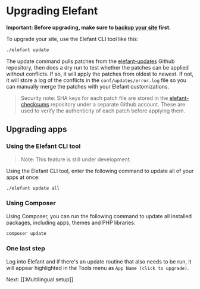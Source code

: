 # Upgrading Elefant

**Important: Before upgrading, make sure to [backup your site](/docs/2.0/administration/backing-up-your-site) first.**

To upgrade your site, use the Elefant CLI tool like this:

~~~bash
./elefant update
~~~

The update command pulls patches from the [elefant-updates](https://github.com/jbroadway/elefant-updates)
Github repository, then does a dry run to test whether the patches can be applied without
conflicts. If so, it will apply the patches from oldest to newest. If not, it will store
a log of the conflicts in the `conf/updates/error.log` file so you can manually merge
the patches with your Elefant customizations.

> Security note: SHA keys for each patch file are stored in the [elefant-checksums](https://github.com/elefantcms/checksums)
repository under a separate Github account. These are used to verify the authenticity
of each patch before applying them.

## Upgrading apps

### Using the Elefant CLI tool

> Note: This feature is still under development.

Using the Elefant CLI tool, enter the following command to update all of your apps at once:

~~~bash
./elefant update all
~~~

### Using Composer

Using Composer, you can run the following command to update all installed packages, including
apps, themes and PHP libraries:

~~~bash
composer update
~~~

### One last step

Log into Elefant and if there's an update routine that also needs to be run, it will
appear highlighted in the Tools menu as `App Name (click to upgrade)`.

Next: [[:Multilingual setup]]